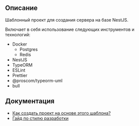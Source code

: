## Описание

Шаблонный проект для создания сервера на базе NestJS.

Включает в себя использование следующих инструментов и технологий:
* Docker
    * Postgres
    * Redis
* NestJS
* TypeORM
* ESLint
* Prettier
* @proscom/typeorm-uml
* bull

## Документация

* [Как создать проект на основе этого шаблона?](./docs/fork.md)
* [Гайд по стилю разработки](./docs/code.md)